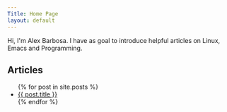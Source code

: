 ```yaml
---
Title: Home Page
layout: default
---
```


Hi, I'm Alex Barbosa. I have as goal to introduce helpful articles on Linux, Emacs
and Programming.

## Articles

<ul>
  {% for post in site.posts %}
    <li>
      <a href="{{ post.url | relative_url }}">{{ post.title }}</a>
    </li>
  {% endfor %}
</ul>

